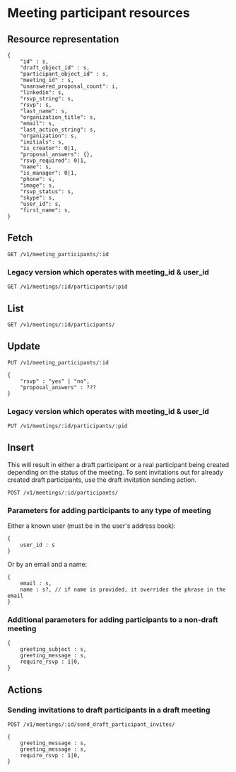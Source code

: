 # Meeting participant resources

## Resource representation

    {
        "id" : s,
        "draft_object_id" : s,
        "participant_object_id" : s,
        "meeting_id" : s,
        "unanswered_proposal_count": i,
        "linkedin": s,
        "rsvp_string": s,
        "rsvp": s,
        "last_name": s,
        "organization_title": s,
        "email": s,
        "last_action_string": s,
        "organization": s,
        "initials": s,
        "is_creator": 0|1,
        "proposal_answers": {},
        "rsvp_required": 0|1,
        "name": s,
        "is_manager": 0|1,
        "phone": s,
        "image": s,
        "rsvp_status": s,
        "skype": s,
        "user_id": s,
        "first_name": s,
    }

## Fetch

    GET /v1/meeting_participants/:id

### Legacy version which operates with meeting\_id & user\_id

    GET /v1/meetings/:id/participants/:pid   

## List

    GET /v1/meetings/:id/participants/

## Update

    PUT /v1/meeting_participants/:id
    
    {
        "rsvp" : "yes" | "no",
        "proposal_answers" : ???
    }

### Legacy version which operates with meeting\_id & user\_id

    PUT /v1/meetings/:id/participants/:pid

## Insert

This will result in either a draft participant or a real participant being created depending on the status of the meeting. To sent invitations out for already created draft participants, use the draft invitation sending action.

    POST /v1/meetings/:id/participants/

### Parameters for adding participants to any type of meeting

Either a known user (must be in the user's address book):

    {
        user_id : s
    }

Or by an email and a name:

    {
        email : s,
        name : s?, // if name is provided, it overrides the phrase in the email
    }

### Additional parameters for adding participants to a non-draft meeting

    {
        greeting_subject : s,
        greeting_message : s,
        require_rsvp : 1|0,
    }

## Actions

### Sending invitations to draft participants in a draft meeting

    POST /v1/meetings/:id/send_draft_participant_invites/

    {
        greeting_message : s,
        greeting_message : s,
        require_rsvp : 1|0,
    }

